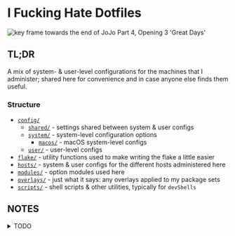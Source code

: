 # I Fucking Hate Dotfiles

![key frame towards the end of JoJo Part 4, Opening 3 'Great Days'](./breakdown.jpg)

## TL;DR

A mix of system- & user-level configurations for the machines that I
administer; shared here for convenience and in case anyone else finds them
useful.

### Structure

- [`config/`]
  - [`shared/`] - settings shared between system & user configs
  - [`system/`] - system-level configuration options
    - [`macos/`] - macOS system-level configs
  - [`user/`] - user-level configs
- [`flake/`] - utility functions used to make writing the flake a little easier
- [`hosts/`] - system & user configs for the different hosts administered here
- [`modules/`] - option modules used here
- [`overlays/`] - just what it says: any overlays applied to my package sets
- [`scripts/`] - shell scripts & other utilities, typically for `devShells`

[`config/`]: ./config
[`shared/`]: ./config/shared
[`system/`]: ./config/system
[`macos/`]: ./configsystem/macos
[`user/`]: ./config/user
[`flake/`]: ./flake
[`hosts/`]: ./hosts
[`modules/`]: ./modules
[`overlays/`]: ./overlays
[`scripts/`]: ./scripts

## NOTES

<details><summary> TODO </summary>

- [ ] init with [colmena](https://github.com/zhaofengli/colmena)
- [ ] test out [remote builds](https://colmena.cli.rs/unstable/features/remote-builds.html)
    - a macOS host should be able to deploy a config to a NixOS/Linux target
- [ ] test out [binfmt emulation](https://colmena.cli.rs/unstable/examples/multi-arch.html#using-binfmt-emulation)
    - a x86_64-linux host should be able to build an aarch64-linux deployment **locally** (i.e. cross-arch) and then deploy it to a target
    - try this out with some [native images](https://nixos.wiki/wiki/NixOS_on_ARM#Build_your_own_image_natively) for a Raspberry Pi built on an `x86_64-linux` machine
- [ ] minimize plaintext keys stored on device with [secrets](https://colmena.cli.rs/unstable/features/keys.html)
    - plaintext keys should _only_ decrypt system partitions
    - all data partitions (and associated services) await some corresponding `systemd` unit, which indicates that the secret has been supplied
    - MVP is just reading from some plaintext files on the host
    - later iteration 
    - be very careful to always permit SSH access (leave allowed public keys in the config file) so as to avoid having to manually connect up to the machine and debug

</details>
